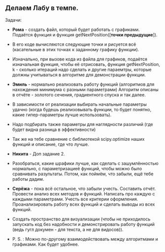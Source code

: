 ## Делаем Лабу в темпе.

Задачи:
- **Рома** - создать файл, который будет работать с графиками. Подаётся функция и функция getNextPosition([**точки предыдущие**]).
- В его коде вычисляются следующие точки и рисуется всё (касательные в этих точках к заданному графику функции).
- Изначально, при вызове кода из файла для графиков, подаётся изначальная функция, чтобы её отрисовать, функция getNextPosition, k - сколько итераций надо сделать и другие параемтры, которые должны учитываться в алгоритме для демонстрации функции.

- **Эмиль** - нормально реализовать работу функций (алгоритмов для нахождения минимума с разными параметрами) Алгоритм описаны в отчёте - золотого сечения, градиентного спуска и так далее.
-  В зависимости от реализации выбирать начальные параметры удачно (когда будешь реализовывать функции, то будет понятно, какие гипер-параметры лучше использовать).
- Надо подбирать также параметры для наглядности различий (где будет видна разница в эффективности)
- Так же на тебе сравнение с библиотекой scipy.optimize наших функций и описание, где что лучше.

- **Никита** - Доп задание 2.
- Разобраться, какие шрафики лучше, как сделать с зашумлённостью нормально, с параметризациеё функций, чтобы можно было сравнивать разультаты. Потом, как поймём, что забыли, ещё тебе работы дадим.

- **Серёжа** - пока всё остальное, что забыли учесть. Составить отчёт. Провести анализ всех методов и функций. Написать про каждую с каждыми параметрами. Учесть все критерии оформления. Проанализировать работу всех функций и сделать выводы из всех функций.
- Создать пространство для визуализации (чтобы не приходилось запускать код без надобности и демонстрировать работу функций (ведь гугл докумен - для текста, а не для видосов)). 

- P. S. : Можно по-другому взаимодействовать между алгоритмами и графиками. Как будет удобнее.
